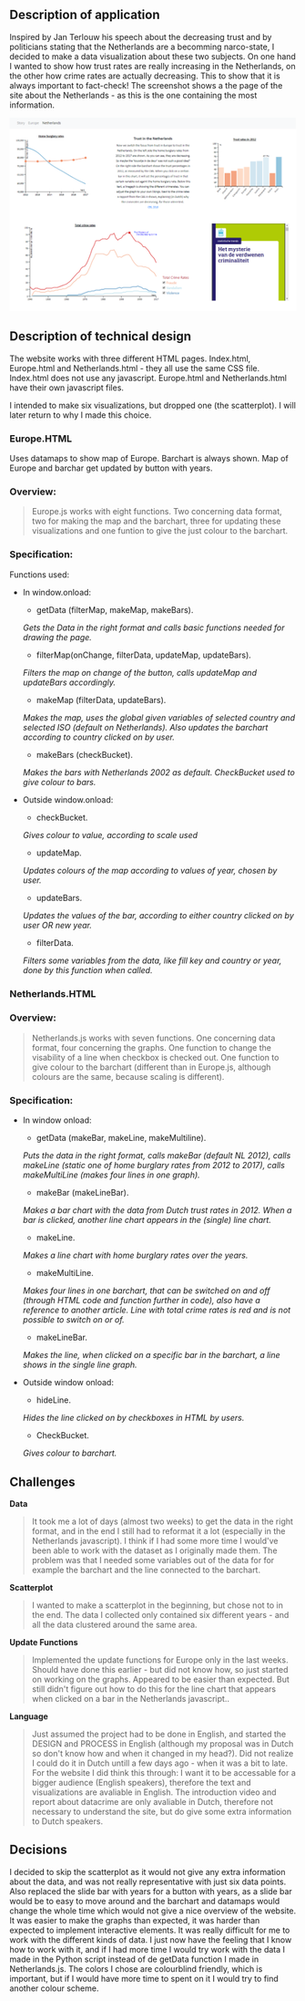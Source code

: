 ## Description of application

Inspired by Jan Terlouw his speech about the decreasing trust and by politicians stating that the Netherlands are a becomming narco-state, I decided to make a data visualization about these two subjects. On one hand I wanted to show how trust rates are really increasing in the Netherlands, on the other how crime rates are actually decreasing. This to show that it is always important to fact-check! The screenshot shows a the page of the site about the Netherlands - as this is the one containing the most information.

![pageNetherlands](docs/pic/readme(3).png)

## Description of technical design

The website works with three different HTML pages.
Index.html, Europe.html and Netherlands.html - they all use the same CSS file. Index.html does not use any javascript. Europe.html and Netherlands.html have their own javascript files.

I intended to make six visualizations, but dropped one (the scatterplot). I will later return to why I made this choice.

### Europe.HTML

Uses datamaps to show map of Europe. Barchart is always shown. Map of Europe and barchar get updated by button with years.

### Overview:
> Europe.js works with eight functions. Two concerning data format, two for making the map and the barchart, three for updating these visualizations and one funtion to give the just colour to the barchart.  

### Specification:

Functions used:  
- In window.onload:

  - getData (filterMap, makeMap, makeBars).

  *Gets the Data in the right format and calls basic functions needed for drawing the page.*

  - filterMap(onChange, filterData, updateMap, updateBars).

  *Filters the map on change of the button, calls updateMap and updateBars accordingly.*

  - makeMap (filterData, updateBars).

  *Makes the map, uses the global given variables of selected country and selected ISO (default on Netherlands). Also updates the barchart according to country clicked on by user.*

  - makeBars (checkBucket).

  *Makes the bars with Netherlands 2002 as default. CheckBucket used to give colour to bars.*

- Outside window.onload:

  - checkBucket.

  *Gives colour to value, according to scale used*

  - updateMap.

  *Updates colours of the map according to values of year, chosen by user.*

  - updateBars.

  *Updates the values of the bar, according to either country clicked on by user OR new year.*

  - filterData.

  *Filters some variables from the data, like fill key and country or year, done by this function when called.*

### Netherlands.HTML

### Overview:
> Netherlands.js works with seven functions. One concerning data format, four concerning the graphs. One function to change the visability of a line when checkbox is checked out. One function to give colour to the barchart (different than in Europe.js, although colours are the same, because scaling is different).

### Specification:

- In window onload:

  - getData (makeBar, makeLine, makeMultiline).

  *Puts the data in the right format, calls makeBar (default NL 2012), calls makeLine (static one of home burglary rates from 2012 to 2017), calls makeMultiLine (makes four lines in one graph).*

  - makeBar (makeLineBar).

  *Makes a bar chart with the data from Dutch trust rates in 2012. When a bar is clicked, another line chart appears in the (single) line chart.*

  - makeLine.

  *Makes a line chart with home burglary rates over the years.*

  - makeMultiLine.

  *Makes four lines in one barchart, that can be switched on and off (through HTML code and function further in code), also have a reference to another article. Line with total crime rates is red and is not possible to switch on or of.*

  - makeLineBar.

  *Makes the line, when clicked on a specific bar in the barchart, a line shows in the single line graph.*

- Outside window onload:

  - hideLine.

  *Hides the line clicked on by checkboxes in HTML by users.*

  - CheckBucket.

  *Gives colour to barchart.*


## Challenges

**Data**
> It took me a lot of days (almost two weeks) to get the data in the right format, and in the end I still had to reformat it a lot (especially in the Netherlands javascript). I think if I had some more time I would've been able to work with the dataset as I originally made them. The problem was that I needed some variables out of the data for for example the barchart and the line connected to the barchart.

**Scatterplot**
> I wanted to make a scatterplot in the beginning, but chose not to in the end. The data I collected only contained six different years - and all the data clustered around the same area.

**Update Functions**
> Implemented the update functions for Europe only in the last weeks. Should have done this earlier - but did not know how, so just started on working on the graphs. Appeared to be easier than expected. But still didn't figure out how to do this for the line chart that appears when clicked on a bar in the Netherlands javascript..

**Language**
> Just assumed the project had to be done in English, and started the DESIGN and PROCESS in English (although my proposal was in Dutch so don't know how and when it changed in my head?). Did not realize I could do it in Dutch untill a few days ago - when it was a bit to late. For the website I did think this through: I want it to be accessable for a bigger audience (English speakers), therefore the text and visualizations are avaliable in English. The introduction video and report about datacrime are only avaliable in Dutch, therefore not necessary to understand the site, but do give some extra information to Dutch speakers.

## Decisions

I decided to skip the scatterplot as it would not give any extra information about the data, and was not really representative with just six data points. Also replaced the slide bar with years for a button with years, as a slide bar would be to easy to move around and the barchart and datamaps would change the whole time which would not give a nice overview of the website. It was easier to make the graphs than expected, it was harder than expected to implement interactive elements. It was really difficult for me to work with the different kinds of data. I just now have the feeling that I know how to work with it, and if I had more time I would try work with the data I made in the Python script instead of de getData function I made in Netherlands.js. The colors I chose are colourblind friendly, which is important, but if I would have more time to spent on it I would try to find another colour scheme.
